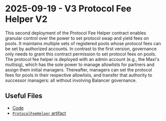 # 2025-09-19 - V3 Protocol Fee Helper V2

This second deployment of the Protocol Fee Helper contract enables granular control over the power to set protocol swap and yield fees on pools. It maintains multiple sets of registered pools whose protocol fees can be set by authorized accounts. In contrast to the first version, governance only needs to grant this contract permission to set protocol fees on pools. The protocol fee helper is deployed with an admin account (e.g., the Maxi's multisig), which has the sole power to manage allowlists for partners and assign them initial managers. Thereafter, managers can set the protocol fees for pools in their respective allowlists, and transfer that authority to successor managers: all without involving Balancer governance.

## Useful Files

- [Code](https://github.com/balancer/balancer-v3-monorepo/commit/2a73ff06cfe55482bdebc37ee74ca3b93d9ea062)
- [`ProtocolFeeHelper` artifact](./artifact/ProtocolFeeHelper.json)

